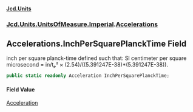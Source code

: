 #### [Jcd.Units](index 'index')
### [Jcd.Units.UnitsOfMeasure.Imperial](Jcd.Units.UnitsOfMeasure.Imperial 'Jcd.Units.UnitsOfMeasure.Imperial').[Accelerations](Accelerations 'Jcd.Units.UnitsOfMeasure.Imperial.Accelerations')

## Accelerations.InchPerSquarePlanckTime Field

inch per square planck-time defined such that: SI centimeter per square microsecond = in/tₚ² ×
(2.54)/((5.391247E-38)*(5.391247E-38)).

```csharp
public static readonly Acceleration InchPerSquarePlanckTime;
```

#### Field Value
[Acceleration](Acceleration 'Jcd.Units.UnitTypes.Acceleration')